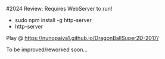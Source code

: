 #2024 Review:
Requires WebServer to run!

- sudo npm install -g http-server
- http-server

Play @ https://nunopaiva1.github.io/DragonBallSuper2D-2017/

To be improved/reworked soon...
